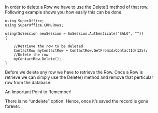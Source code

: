 <properties date="2016-05-11"
SortOrder="24"
/>

In order to delete a Row we have to use the Delete() method of that row. Following example shows you how easily this can be done.

```
using SuperOffice;
using SuperOffice.CRM.Rows;
 
using(SoSession newSession = SoSession.Authenticate("SAL0", ""))
{
 
    //Retrieve the row to be deleted
    ContactRow myContactRow = ContactRow.GetFromIdxContactId(125);
    //Delete the row
    myContactRow.Delete();
}
```

 

Before we delete any row we have to retrieve the Row. Once a Row is retrieve we can simply use the Delete() method and remove that perticular row from the database.

An Important Point to Remember!

There is no “undelete” option. Hence, once it’s saved the record is gone forever.

 

 
